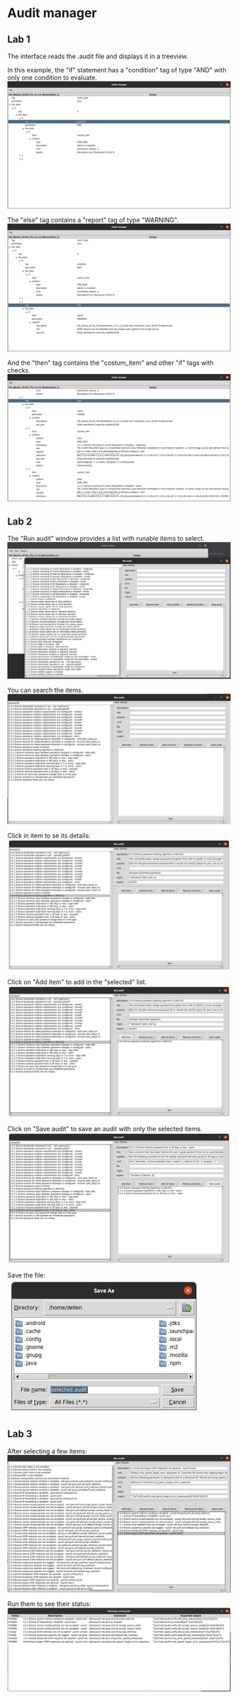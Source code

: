 # Audit manager

## Lab 1
The interface reads the .audit file and displays it in a treeview.

In this example, the "if" statement has a "condition" tag of type "AND" with only one condition to evaluate.
<img title="img" alt="img" src="/examples/Screenshot from 2021-09-21 00-31-01.png">

The "else" tag contains a "report" tag of type "WARNING".
<img title="img" alt="img" src="/examples/Screenshot from 2021-09-21 00-31-07.png">

And the "then" tag contains the "costum_item" and other "if" tags with checks.
<img title="img" alt="img" src="/examples/Screenshot from 2021-09-21 00-31-27.png">

## Lab 2
The "Run audit" window provides a list with runable items to select.
<img title="img" alt="img" src="/examples/Screenshot from 2021-10-09 14-36-12.png">

You can search the items.
<img title="img" alt="img" src="/examples/Screenshot from 2021-10-09 14-36-45.png">

Click in item to se its details:
<img title="img" alt="img" src="/examples/Screenshot from 2021-10-09 14-37-07.png">

Click on "Add item" to add in the "selected" list.
<img title="img" alt="img" src="/examples/Screenshot from 2021-10-09 14-37-13.png">

Click on "Save audit" to save an audit with only the selected items.
<img title="img" alt="img" src="/examples/Screenshot from 2021-10-09 14-37-34.png">

Save the file:
<img title="img" alt="img" src="/examples/Screenshot from 2021-10-09 14-37-44.png">

## Lab 3
After selecting a few items:
<img title="img" alt="img" src="/examples/Screenshot from 2021-10-09 18-24-12.png">

Run them to see their status:
<img title="img" alt="img" src="/examples/Screenshot from 2021-10-09 18-23-36.png">

